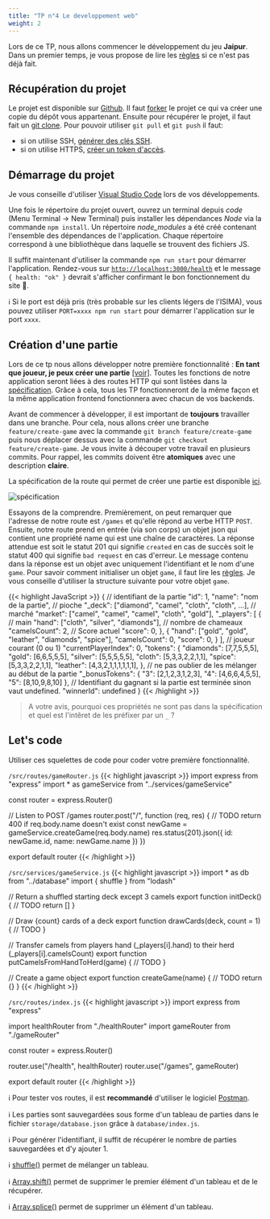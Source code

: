 ```yaml
---
title: "TP n°4 Le developpement web"
weight: 2
---
```


Lors de ce TP, nous allons commencer le développement du jeu **Jaipur**. Dans un premier temps, je vous propose de lire les [règles](/jaipur/travaux_pratiques/#r%C3%A8gles) si ce n'est pas déjà fait.

## Récupération du projet

Le projet est disponible sur [Github](https://github.com/JulienUsson/jaipur-backend-starter). Il faut [forker](https://docs.github.com/en/get-started/quickstart/fork-a-repo#forking-a-repository) le projet ce qui va créer une copie du dépôt vous appartenant. Ensuite pour récupérer le projet, il faut fait un [git clone](https://docs.github.com/en/repositories/creating-and-managing-repositories/cloning-a-repository#cloning-a-repository). Pour pouvoir utiliser `git pull` et `git push` il faut: 
 * si on utilise SSH, [générer des clés SSH](https://docs.github.com/en/authentication/connecting-to-github-with-ssh/generating-a-new-ssh-key-and-adding-it-to-the-ssh-agent). 
 * si on utilise HTTPS, [créer un token d'accès](https://docs.github.com/en/authentication/keeping-your-account-and-data-secure/creating-a-personal-access-token).

## Démarrage du projet

Je vous conseille d'utiliser [Visual Studio Code](/annexes/vscode/) lors de vos développements.

Une fois le répertoire du projet ouvert, ouvrez un terminal depuis *code* (Menu Terminal -> New Terminal) puis installer les dépendances *Node* via la commande `npm install`.
Un répertoire *node_modules* a été créé contenant l'ensemble des dépendances de l'application. Chaque répertoire correspond à une bibliothèque dans laquelle se trouvent des fichiers JS.

Il suffit maintenant d'utiliser la commande `npm run start` pour démarrer l'application. Rendez-vous sur [`http://localhost:3000/health`](http://localhost:3000/health) et le message `{ health: "ok" }` devrait s'afficher confirmant le bon fonctionnement du site 🎉.

ℹ️ Si le port est déjà pris (très probable sur les clients légers de l'ISIMA), vous pouvez utiliser `PORT=xxxx npm run start` pour démarrer l'application sur le port `xxxx`.


## Création d'une partie

Lors de ce tp nous allons développer notre première fonctionnalité : **En tant que joueur, je peux créer une partie** [[voir]](/jaipur/travaux_pratiques/#en-tant-que-joueur-je-peux-cr%C3%A9er-une-partie-tp4). Toutes les fonctions de notre application seront liées à des routes HTTP qui sont listées dans la [spécification](/jaipur/travaux_pratiques/#spécification-de-lapi). Grâce à cela, tous les TP fonctionneront de la même façon et la même application frontend fonctionnera avec chacun de vos backends.


Avant de commencer à développer, il est important de **toujours** travailler dans une branche. Pour cela, nous allons créer une branche `feature/create-game` avec la commande `git branch feature/create-game` puis nous déplacer dessus avec la commande `git checkout feature/create-game`. Je vous invite à découper votre travail en plusieurs commits. Pour rappel, les commits doivent être **atomiques** avec une description **claire**.


La spécification de la route qui permet de créer une partie est disponible [ici](https://jaipur-api.usson.me/#api-Game-createGame). 

![spécification](/dev_web/swagger.png)

Essayons de la comprendre. Premièrement, on peut remarquer que l'adresse de notre route est `/games` et qu'elle répond au verbe HTTP `POST`. Ensuite, notre route prend en entrée (via son corps) un objet json qui contient une propriété name qui est une chaîne de caractères.
 La réponse attendue est soit le statut 201 qui signifie `created` en cas de succès soit le statut 400 qui signifie `bad request` en cas d'erreur. Le message contenu dans la réponse est un objet avec uniquement l'identifiant et le nom d'une `game`. Pour savoir comment initialiser un objet `game`, il faut lire les [règles](/jaipur/travaux_pratiques/#r%C3%A8gles). Je vous conseille d'utiliser la structure suivante pour votre objet `game`.

{{< highlight JavaScript >}}
{
    // identifiant de la partie
    "id": 1,
    "name": "nom de la partie",
    // pioche
    "_deck": ["diamond", "camel", "cloth", "cloth", ...],
    // marché
    "market": ["camel", "camel", "camel", "cloth", "gold"],
    "_players": [
        {
            // main
            "hand": ["cloth", "silver", "diamonds"],
            // nombre de chameaux
            "camelsCount": 2, 
            // Score actuel
            "score": 0,
        },
        {
            "hand": ["gold", "gold", "leather", "diamonds", "spice"],
            "camelsCount": 0,
            "score": 0,
        }
    ],
    // joueur courant (0 ou 1)
    "currentPlayerIndex": 0,
    "tokens": {
        "diamonds": [7,7,5,5,5],
        "gold": [6,6,5,5,5],
        "silver": [5,5,5,5,5],
        "cloth": [5,3,3,2,2,1,1],
        "spice": [5,3,3,2,2,1,1],
        "leather": [4,3,2,1,1,1,1,1,1],
    },
    // ne pas oublier de les mélanger au début de la partie
    "_bonusTokens": {
        "3": [2,1,2,3,1,2,3],
        "4": [4,6,6,4,5,5],
        "5": [8,10,9,8,10]
    },
    // Identifiant du gagnant si la partie est terminée sinon vaut undefined.
    "winnerId": undefined
}
{{< /highlight >}}

> A votre avis, pourquoi ces propriétés ne sont pas dans la spécification et quel est l'intêret de les préfixer par un `_` ?

## Let's code

Utiliser ces squelettes de code pour coder votre première fonctionnalité.

`/src/routes/gameRouter.js`
{{< highlight javascript >}}
import express from "express"
import * as gameService from "../services/gameService"

const router = express.Router()

// Listen to POST /games
router.post("/", function (req, res) {
  // TODO return 400 if req.body.name doesn't exist
  const newGame = gameService.createGame(req.body.name)
  res.status(201).json({ id: newGame.id, name: newGame.name })
})

export default router
{{< /highlight >}}

`/src/services/gameService.js`
{{< highlight javascript >}}
import * as db from "../database"
import { shuffle } from "lodash"

// Return a shuffled starting deck except 3 camels
export function initDeck() {
  // TODO
  return []
}

// Draw {count} cards of a deck
export function drawCards(deck, count = 1) {
  // TODO
}

// Transfer camels from players hand (_players[i].hand) to their herd (_players[i].camelsCount)
export function putCamelsFromHandToHerd(game) {
  // TODO
}

// Create a game object
export function createGame(name) {
  // TODO
  return {}
}
{{< /highlight >}}

`/src/routes/index.js`
{{< highlight javascript >}}
import express from "express"

import healthRouter from "./healthRouter"
import gameRouter from "./gameRouter"

const router = express.Router()

router.use("/health", healthRouter)
router.use("/games", gameRouter)

export default router
{{< /highlight >}}

ℹ️ Pour tester vos routes, il est **recommandé** d'utiliser le logiciel [Postman](/annexes/postman/).

ℹ️ Les parties sont sauvegardées sous forme d'un tableau de parties dans le fichier `storage/database.json` grâce à `database/index.js`.

ℹ️ Pour générer l'identifiant, il suffit de récupérer le nombre de parties sauvegardées et d'y ajouter 1.

ℹ️ [shuffle()](https://lodash.com/docs/4.17.15#shuffle) permet de mélanger un tableau.

ℹ️ [Array.shift()](https://developer.mozilla.org/en-US/docs/Web/JavaScript/Reference/Global_Objects/Array/shift) permet de supprimer le premier élément d'un tableau et de le récupérer.

ℹ️ [Array.splice()](https://developer.mozilla.org/en-US/docs/Web/JavaScript/Reference/Global_Objects/Array/splice) permet de supprimer un élément d'un tableau.
